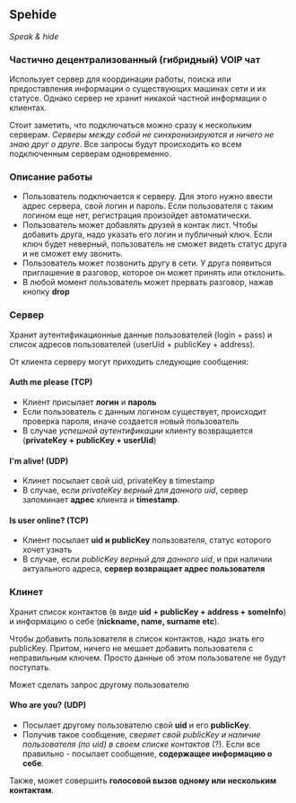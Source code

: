 ## Spehide
*Speak & hide*

### Частично децентрализованный (гибридный) VOIP чат

Использует сервер для координации работы, поиска или предоставления информации о существующих машинах сети и их статусе. Однако сервер не хранит никакой частной информации о клиентах.

Стоит заметить, что подключаться можно сразу к нескольким серверам. *Серверы между собой не синхронизируются и ничего не знаю друг о друге*. Все запросы будут происходить ко всем подключенным серверам одновременно.

### Описание работы

* Пользователь подключается к серверу. Для этого нужно ввести адрес сервера, свой логин и пароль. Если пользователя с таким логином еще нет, регистрация произойдет автоматически.
* Пользователь может добавлять друзей в контак лист. Чтобы добавить друга, надо указать его логин и публичный ключ. Если ключ будет неверный, пользователь не сможет видеть статус друга и не сможет ему звонить.
* Пользователь может позвонить другу в сети. У друга появиться приглашение в разговор, которое он может принять или отклонить.
* В любой момент пользователь может прервать разговор, нажав кнопку **drop**

### Сервер

Хранит аутентификационные данные пользователей (login + pass) и список адресов пользователей (userUid + publicKey + address). 

От клиента серверу могут приходить следующие сообщения:

#### Auth me please (TCP)

* Клиент присылает **логин** и **пароль**
* Если пользователь с данным логином существует, происходит проверка пароля, иначе создается новый пользователь
* В случае *успешной аутентификации* клиенту возвращается (**privateKey + publicKey + userUid**)

#### I'm alive! (UDP)

* Клинет посылает свой uid, privateKey в timestamp
* В случае, если *privateKey верный для данного uid*, сервер запоминает **адрес** клиента и **timestamp**.

#### Is user online? (TCP)

* Клиент посылает **uid и publicKey** пользователя, статус которого хочет узнать
* В случае, если *publicKey верный для данного uid*, и при наличии актуального адреса, **сервер возвращает адрес пользователя**

### Клинет

Хранит список контактов (в виде **uid + publicKey + address + someInfo**) и информацию о себе (**nickname, name, surname etc**).

Чтобы добавить пользователя в список контактов, надо знать его publicKey. Притом, ничего не мешает добавить пользователя с неправильным ключем. Просто данные об этом пользователе не будут поступать.

Может сделать запрос другому пользователю

#### Who are you? (UDP)

* Посылает другому пользователю свой **uid** и его **publicKey**.
* Получив такое сообщение, *сверяет свой publicKey и наличие пользователя (по uid) в своем списке контактов* (?). Если все правильно - посылает сообщение, **содержащее информацию о себе**.

Также, может совершить **голосовой вызов одному или нескольким контактам**. 
